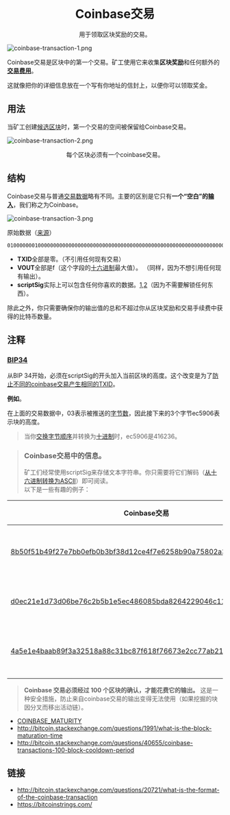 # <center>Coinbase交易</center>
<center>用于领取区块奖励的交易。</center>

![coinbase-transaction-1.png](img/Coinbase%20Transaction-1-svg.png)

Coinbase交易是区块中的第一个交易。矿工使用它来收集**区块奖励**和任何额外的[**交易费用**](../Fees/Fees.md)。

这就像把你的详细信息放在一个写有你地址的信封上，以便你可以领取奖金。

## 用法
当矿工创建[候选区块](../../Node/Candidate%20Block/Candidate%20Block.md)时，第一个交易的空间被保留给Coinbase交易。

![coinbase-transaction-2.png](img/Coinbase%20Transaction-2-svg.png)

<center>每个区块必须有一个coinbase交易。</center>

## 结构
Coinbase交易与普通[交易数据](../Transaction%20Data/Transaction%20Data.md)略有不同。主要的区别是它只有**一个“空白”的[输入](../Transaction%20Data/Input/input.md)**，我们称之为Coinbase。

![coinbase-transaction-3.png](img/Coinbase%20Transaction-3-svg.png)

原始数据（[来源](https://learnmeabitcoin.com/explorer/transaction/d0ec21e1d73d06be76c2b5b1e5ec486085bda8264229046c11b95f66f2eded83)）
```
01000000010000000000000000000000000000000000000000000000000000000000000000ffffffff4503ec59062f48616f4254432f53756e204368756e2059753a205a6875616e67205975616e2c2077696c6c20796f75206d61727279206d653f2f06fcc9cacc19c5f278560300ffffffff01529c6d98000000001976a914bfd3ebb5485b49a6cf1657824623ead693b5a45888ac00000000
```
* **TXID**全部是零。（不引用任何现有交易）
* **VOUT**全部是f（这个字段的[十六进制](../../Other/Hexadecimal/hexadecimal.md)最大值）。 （同样，因为不想引用任何现有输出）。
* **scriptSig**实际上可以包含任何你喜欢的数据。[1](#bip34),[2](#coinbase交易中的信息)（因为不需要解锁任何东西）。
  
除此之外，你只需要确保你的输出值的总和不超过你从区块奖励和交易手续费中获得的比特币数量。

## 注释
### [BIP34](https://github.com/bitcoin/bips/blob/master/bip-0034.mediawiki)
从BIP 34开始，必须在scriptSig的开头加入当前区块的高度。这个改变是为了[防止不同的coinbase交易产生相同的TXID](../TXID/TXID.md)。

**例如**。

在上面的交易数据中，03表示被推送的[字节数](https://en.bitcoin.it/wiki/Script#Constants)，因此接下来的3个字节ec5906表示块的高度。

>当你[交换字节顺序](https://learnmeabitcoin.com/tools/swapendian)并转换为[十进制](https://learnmeabitcoin.com/tools/hexdec)时，ec5906是416236。

>### **Coinbase交易中的信息。**
>矿工们经常使用scriptSig来存储文本字符串。你只需要将它们解码（[从十六进制转换为ASCII](https://learnmeabitcoin.com/tools/hex2ascii)）即可阅读。  
以下是一些有趣的例子：

|Coinbase交易|scriptSig（解码后）|注释|
|---|---|---|
|[8b50f51b49f27e7bb0efb0b3bf38d12ce4f7e6258b90a75802a394cb585c879d](https://learnmeabitcoin.com/explorer/transaction/8b50f51b49f27e7bb0efb0b3bf38d12ce4f7e6258b90a75802a394cb585c879d)|BitFury/BIP100/|矿工通常会包括他们所在的矿池的名称。|
|[d0ec21e1d73d06be76c2b5b1e5ec486085bda8264229046c11b95f66f2eded83](https://learnmeabitcoin.com/explorer/transaction/d0ec21e1d73d06be76c2b5b1e5ec486085bda8264229046c11b95f66f2eded83)|/HaoBTC/Sun Chun Yu: Zhuang Yuan, will you marry me?/|你可以把任何文本字符串放进去。|
|[4a5e1e4baab89f3a32518a88c31bc87f618f76673e2cc77ab2127b7afdeda33b](https://learnmeabitcoin.com/explorer/transaction/4a5e1e4baab89f3a32518a88c31bc87f618f76673e2cc77ab2127b7afdeda33b)|The Times 03/Jan/2009 Chancellor on brink of second bailout for banks|这是由中本聪挖掘的第一个Coinbase交易。|

>**Coinbase 交易必须经过 100 个区块的确认，才能花费它的输出。**
这是一种安全措施，防止来自coinbase交易的输出变得无法使用（如果挖掘的块因分叉而移出活动链）。
* [COINBASE_MATURITY](https://github.com/bitcoin/bitcoin/search?q=COINBASE_MATURITY)
* http://bitcoin.stackexchange.com/questions/1991/what-is-the-block-maturation-time
* http://bitcoin.stackexchange.com/questions/40655/coinbase-transactions-100-block-cooldown-period

## 链接
* http://bitcoin.stackexchange.com/questions/20721/what-is-the-format-of-the-coinbase-transaction
* https://bitcoinstrings.com/